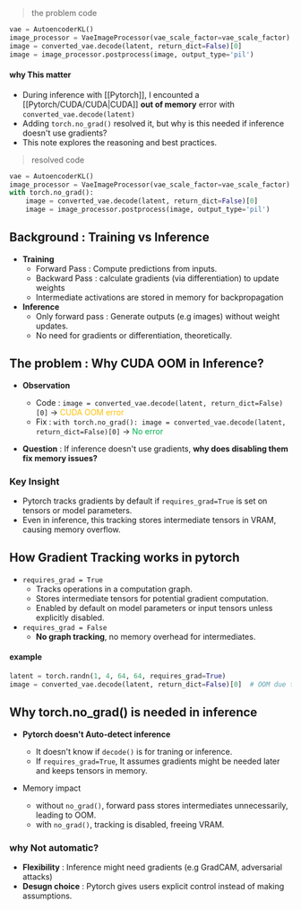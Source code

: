 
> the problem code

```python
vae = AutoencoderKL()
image_processor = VaeImageProcessor(vae_scale_factor=vae_scale_factor)
image = converted_vae.decode(latent, return_dict=False)[0]
image = image_processor.postprocess(image, output_type='pil')
```

#### why This matter

- During inference with [[Pytorch]], I encounted a [[Pytorch/CUDA/CUDA|CUDA]] **out of memory** error with `converted_vae.decode(latent)`
- Adding `torch.no_grad()` resolved it, but why is this needed if inference doesn't use gradients?
- This note explores the reasoning and best practices.

> resolved code

```python
vae = AutoencoderKL()
image_processor = VaeImageProcessor(vae_scale_factor=vae_scale_factor)
with torch.no_grad():
	image = converted_vae.decode(latent, return_dict=False)[0]
	image = image_processor.postprocess(image, output_type='pil')
```

## Background : Training vs Inference

- **Training**
	- Forward Pass : Compute predictions from inputs.
	- Backward Pass : calculate gradients (via differentiation) to update weights
	- Intermediate activations are stored in memory for backpropagation
- **Inference**
	- Only forward pass : Generate outputs (e.g images) without weight updates.
	- No need for gradients or differentiation, theoretically.


## The problem : Why CUDA OOM in Inference?

- **Observation**
	- Code : `image = converted_vae.decode(latent, return_dict=False)[0]` -> <font color="#ffc000">CUDA OOM error</font>
	- Fix : `with torch.no_grad(): image = converted_vae.decode(latent, return_dict=False)[0]` -> <font color="#00b050">No error</font>

- **Question** : If inference doesn't use gradients, **why does disabling them fix memory issues?**

### Key Insight

- Pytorch tracks gradients by default if `requires_grad=True` is set on tensors or model parameters.
- Even in inference, this tracking stores intermediate tensors in VRAM, causing memory overflow.

## How Gradient Tracking works in pytorch

- `requires_grad = True`
	- Tracks operations in a computation graph.
	- Stores intermediate tensors for potential gradient computation.
	- Enabled by default on model parameters or input tensors unless explicitly disabled.
- `requires_grad = False`
	- **No graph tracking**, no memory overhead for intermediates.


#### example

```python
latent = torch.randn(1, 4, 64, 64, requires_grad=True)
image = converted_vae.decode(latent, return_dict=False)[0]  # OOM due to stored tensors
```

## Why torch.no_grad() is needed in inference

- **Pytorch doesn't Auto-detect inference**
	- It doesn't know if `decode()` is for traning or inference.
	- If `requires_grad=True`, It assumes gradients might be needed later and keeps tensors in memory.

- Memory impact
	- without `no_grad()`, forward pass stores intermediates unnecessarily, leading to OOM.
	- with `no_grad()`, tracking is disabled, freeing VRAM.

### why Not automatic?

- **Flexibility** : Inference might need gradients (e.g GradCAM, adversarial attacks)
- **Desugn choice** : Pytorch gives users explicit control instead of making assumptions.

